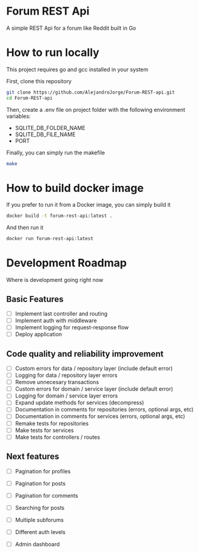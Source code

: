 # Forum REST Api

A simple REST Api for a forum like Reddit built in Go

# How to run locally

This project requires go and gcc installed in your system

First, clone this repository
```bash
git clone https://github.com/AlejandroJorge/Forum-REST-api.git
cd Forum-REST-api
```

Then, create a .env file on project folder with the following environment variables:
- SQLITE_DB_FOLDER_NAME
- SQLITE_DB_FILE_NAME
- PORT

Finally, you can simply run the makefile
```bash
make
```

# How to build docker image

If you prefer to run it from a Docker image, you can simply build it
```bash
docker build -t forum-rest-api:latest .
```

And then run it
```bash
docker run forum-rest-api:latest
```

# Development Roadmap

Where is development going right now

## Basic Features

- [ ] Implement last controller and routing
- [ ] Implement auth with middleware
- [ ] Implement logging for request-response flow
- [ ] Deploy application

## Code quality and reliability improvement

- [ ] Custom errors for data / repository layer (include default error)
- [ ] Logging for data / repository layer errors
- [ ] Remove unnecesary transactions
- [ ] Custom errors for domain / service layer (include default error)
- [ ] Logging for domain / service layer errors
- [ ] Expand update methods for services (decompress)
- [ ] Documentation in comments for repositories (errors, optional args, etc)
- [ ] Documentation in comments for services (errors, optional args, etc)
- [ ] Remake tests for repositories
- [ ] Make tests for services
- [ ] Make tests for controllers / routes

## Next features

- [ ] Pagination for profiles
- [ ] Pagination for posts
- [ ] Pagination for comments
- [ ] Searching for posts
- [ ] Multiple subforums
- [ ] Different auth levels
- [ ] Admin dashboard

